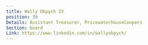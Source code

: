 ```yaml
---
title: Wally Okpych IV
position: 39
Details: Assistant Treasurer, PricewaterhouseCoopers
Section: board
Link: https://www.linkedin.com/in/wallyokpych/
---
```


